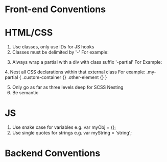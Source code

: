 Front-end Conventions
=====================
HTML/CSS
=======
1. Use classes, only use IDs for JS hooks
2. Classes must be delimited by '-'
For example:

<div class="custom-container"></div>

3. Always wrap a partial with a div with class suffix '-partial'
For Example:

<div class="footer-partial"></div>
4. Nest all CSS declarations within that external class
For example:
.my-partial {
	.custom-container {}
	.other-element {}
}

5. Only go as far as three levels deep for SCSS Nesting
6. Be semantic

JS
=======
1. Use snake case for variables e.g. var myObj = {};
2. Use single quotes for strings e.g. var myString = 'string';


Backend Conventions
=====================

